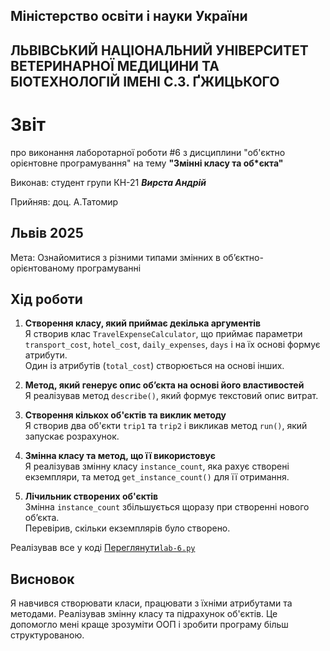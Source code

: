 ## Міністерство освіти і науки України

## ЛЬВІВСЬКИЙ НАЦІОНАЛЬНИЙ УНІВЕРСИТЕТ ВЕТЕРИНАРНОЇ МЕДИЦИНИ ТА БІОТЕХНОЛОГІЙ ІМЕНІ С.З. ҐЖИЦЬКОГО

# Звіт
про виконання лаборотарної роботи #6 з дисциплини "об'єктно орієнтовне програмування" на тему **"Змінні класу та об*єкта"**

Виконав: студент групи КН-21 ***Вирста Андрій***

Прийняв: доц. А.Татомир

## Львів 2025

Мета: Ознайомитися з різними типами змінних в об’єктно-орієнтованому програмуванні


## Хід роботи


1. **Створення класу, який приймає декілька аргументів**  
   Я створив клас `TravelExpenseCalculator`, що приймає параметри `transport_cost`, `hotel_cost`, `daily_expenses`, `days` і на їх основі формує атрибути.  
   Один із атрибутів (`total_cost`) створюється на основі інших.

2. **Метод, який генерує опис об’єкта на основі його властивостей**  
   Я реалізував метод `describe()`, який формує текстовий опис витрат.

3. **Створення кількох об'єктів та виклик методу**  
   Я створив два об'єкти `trip1` та `trip2` і викликав метод `run()`, який запускає розрахунок.

4. **Змінна класу та метод, що її використовує**  
   Я реалізував змінну класу `instance_count`, яка рахує створені екземпляри, та метод `get_instance_count()` для її отримання.

5. **Лічильник створених об'єктів**  
   Змінна `instance_count` збільшується щоразу при створенні нового об’єкта.  
   Перевірив, скільки екземплярів було створено.

Реалізував все у коді [Переглянути`lab-6.py`](./lab-6.py)
## Висновок
Я навчився створювати класи, працювати з їхніми атрибутами та методами. Реалізував змінну класу та підрахунок об'єктів. Це допомогло мені краще зрозуміти ООП і зробити програму більш структурованою.